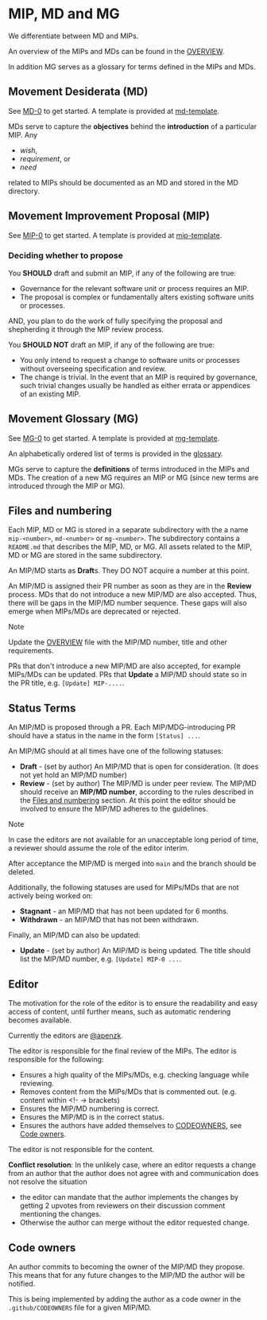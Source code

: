 
# MIP, MD and MG

We differentiate between MD and MIPs.

An overview of the MIPs and MDs can be found in the [OVERVIEW](https://github.com/movementlabsxyz/MIP/wiki/Overview).

In addition MG serves as a glossary for terms defined in the MIPs and MDs.

## Movement Desiderata (MD)

See [MD-0](./MD/md-0) to get started. A template is provided at [md-template](md-template.md).

MDs serve to capture the **objectives** behind the **introduction** of a particular MIP. Any  

- _wish_,
- _requirement_, or
- _need_

related to MIPs should be documented as an MD and stored in the MD directory.

## Movement Improvement Proposal (MIP)

See [MIP-0](./MIP/mip-0) to get started. A template is provided at [mip-template](mip-template.md).

### Deciding whether to propose

You **SHOULD** draft and submit an MIP, if any of the following are true:

- Governance for the relevant software unit or process requires an MIP.
- The proposal is complex or fundamentally alters existing software units or processes.

AND, you plan to do the work of fully specifying the proposal and shepherding it through the MIP review process.

You **SHOULD NOT** draft an MIP, if any of the following are true:

- You only intend to request a change to software units or processes without overseeing specification and review.
- The change is trivial. In the event that an MIP is required by governance, such trivial changes usually be handled as either errata or appendices of an existing MIP.

## Movement Glossary (MG)

See [MG-0](./MIP/mg-0) to get started. A template is provided at [mg-template](mg-template.md).

An alphabetically ordered list of terms is provided in the [glossary](GLOSSARY.md).

MGs serve to capture the **definitions** of terms introduced in the MIPs and MDs. The creation of a new MG requires an MIP or MG (since new terms are introduced through the MIP or MG).

## Files and numbering

Each MIP, MD or MG is stored in a separate subdirectory with the a name `mip-<number>`, `md-<number>` or `mg-<number>`. The subdirectory contains a `README.md` that describes the MIP, MD, or MG. All assets related to the MIP, MD or MG are stored in the same subdirectory.

An MIP/MD starts as **Draft**s. They DO NOT acquire a number at this point.

An MIP/MD is assigned their PR number as soon as they are in the **Review** process. MDs that do not introduce a new MIP/MD are also accepted. Thus, there will be gaps in the MIP/MD number sequence. These gaps will also emerge when MIPs/MDs are deprecated or rejected.

> [!NOTE]
> Update the [OVERVIEW](https://github.com/movementlabsxyz/MIP/wiki/Overview) file with the MIP/MD number, title and other requirements.

PRs that don't introduce a new MIP/MD are also accepted, for example MIPs/MDs can be updated. PRs that **Update** a MIP/MD should state so in the PR title, e.g. `[Update] MIP-....`.

## Status Terms

An MIP/MD is proposed through a PR. Each MIP/MDG-introducing PR should have a status in the name in the form `[Status] ...`.

An MIP/MG should at all times have one of the following statuses:

- **Draft** - (set by author) An MIP/MD that is open for consideration. (It does not yet hold an MIP/MD number)
- **Review** - (set by author) The MIP/MD is under peer review. The MIP/MD should receive an **MIP/MD number**, according to the rules described in the [Files and numbering](#files-and-numbering) section. At this point the editor should be involved to ensure the MIP/MD adheres to the guidelines.

>[!Note]
> In case the editors are not available for an unacceptable long period of time, a reviewer should assume the role of the editor interim.

After acceptance the MIP/MD is merged into `main` and the branch should be deleted.

Additionally, the following statuses are used for MIPs/MDs that are not actively being worked on:

- **Stagnant** - an MIP/MD that has not been updated for 6 months.
- **Withdrawn** - an MIP/MD that has not been withdrawn.

Finally, an MIP/MD can also be updated:

- **Update** - (set by author) An MIP/MD is being updated. The title should list the MIP/MD number, e.g. `[Update] MIP-0 ...`.

## Editor

The motivation for the role of the editor is to ensure the readability and easy access of content, until further means, such as automatic rendering becomes available.

Currently the editors are [@apenzk](https://github.com/apenzk).

The editor is responsible for the final review of the MIPs. The editor is responsible for the following:

- Ensures a high quality of the MIPs/MDs, e.g. checking language while reviewing.
- Removes content from the MIPs/MDs that is commented out. (e.g. content within <!- -> brackets)
- Ensures the MIP/MD numbering is correct.
- Ensures the MIP/MD is in the correct status.
- Ensures the authors have added themselves to [CODEOWNERS](./.github/CODEOWNERS), see [Code owners](#code-owners).

The editor is not responsible for the content.

**Conflict resolution**: In the unlikely case, where an editor requests a change from an author that the author does not agree with and communication does not resolve the situation

- the editor can mandate that the author implements the changes by getting 2 upvotes from reviewers on their discussion comment mentioning the changes.
- Otherwise the author can merge without the editor requested change.

## Code owners

An author commits to becoming the owner of the MIP/MD they propose. This means that for any future changes to the MIP/MD the author will be notified.

This is being implemented by adding the author as a code owner in the `.github/CODEOWNERS` file for a given MIP/MD.
